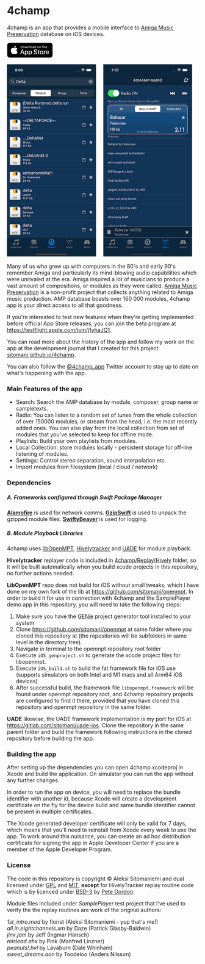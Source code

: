 # 4champ

4champ is an app that provides a mobile interface to [Amiga Music Preservation](http://amp.dascene.net) database on iOS devices.

[![appstore badge](docs/images/appstore_badge.png "click to open page in appstore")](https://apps.apple.com/app/4champ/id578311010)

![application screenshots](docs/images/screens.png "4champ search and radio screens")

Many of us who grew up with computers in the 80's and early 90's remember Amiga and particularly its mind-blowing audio capabilities which were unrivaled at the era. Amiga inspired a lot of musicians to
produce a vast amount of compositions, or modules as they were called. [Amiga Music Preservation](http://amp.dascene.net) is a non-profit
project that collects anything related to Amiga music production. AMP database boasts over 160 000 modules, 4champ app is your direct access to all that goodness.

If you're interested to test new features when they're getting implemented before official App Store releases, you can join the beta program at https://testflight.apple.com/join/j1yhaJQ1.

You can read more about the history of the app and follow my work on the app at the development journal that I created for this project: [sitomani.github.io/4champ](https://sitomani.github.io/4champ).

You can also follow the [@4champ_app](https://twitter.com/4champ_app) Twitter account to stay up to date on what's happening with the app.

### Main Features of the app

- Search: Search the AMP database by module, composer, group name or sampletexts.
- Radio: You can listen to a random set of tunes from the whole collection of over 150000 modules, or stream from the head, i.e. the most recently added ones. You can also play from the local collection from set of modules that you've selected to keep for offline mode. 
- Playlists: Build your own playlists from modules.
- Local Collection: store modules locally - persistent storage for off-line listening of modules.
- Settings: Control stereo separation, sound interpolation etc.
- Import modules from filesystem (local / cloud / network)

### Dependencies

##### A. Frameworks configured through Swift Package Manager

**[Alamofire](https://github.com/Alamofire/Alamofire)** is used for network comms.
**[GzipSwift](https://github.com/1024jp/GzipSwift)** is used to unpack the gzipped module files.
**[SwiftyBeaver](https://github.com/SwiftyBeaver/SwiftyBeaver)** is used for logging.

##### B. Module Playback Libraries

4champ uses [libOpenMPT](https://github.com/OpenMPT/openmpt), [Hivelytracker](https://github.com/pete-gordon/hivelytracker) and [UADE](https://gitlab.com/sitomani/uade-ios) for module playback.

**Hivelytracker** replayer code is included in [4champ/Replay/Hively](4champ/replay/hively) folder, so it will be built automatically when you build xcode projects in this repository, no further actions needed.

**LibOpenMPT** repo does not build for iOS without small tweaks, which I have done on my own fork of the lib at https://github.com/sitomani/openmpt. In order to build it for use in connection with 4champ and the SamplePlayer demo app in this repository, you will need to take the following steps:

1. Make sure you have the [GENie](https://github.com/bkaradzic/GENie) project generator tool installed to your system
2. Clone https://github.com/sitomani/openmpt at same folder where you cloned this repository at (the repositories will be subfolders in same level in the directory tree).
3. Navigate in terminal to the openmpt repository root folder
4. Execute `iOS_genproject.sh` to generate the xcode project files for libopenmpt.
5. Execute `iOS_build.sh` to build the fat framework file for iOS use (supports simulators on both Intel and M1 macs and all Arm64 iOS devices)
6. After successful build, the framework file `libopenmpt.framework` will be found under openmpt repository root, and 4champ repository projects are configured to find it there, provided that you have cloned this repository and openmpt repository in the same folder.

**UADE** likewise, the UADE framework implementation is my port for iOS at https://gitlab.com/sitomani/uade-ios. Clone the repository in the same parent folder and build the framework following instructions in the cloned repository before building the app.

### Building the app

After setting up the dependencies you can open 4champ.xcodeproj in Xcode and build the application. On simulator you can run the app without any further changes.

In order to run the app on device, you will need to replace the bundle identifier with another id, because Xcode will create a development certificate on the fly for the device build and same bundle identifier cannot be present in multiple certificates.

The Xcode generated developer certificate will only be valid for 7 days, which means that you'll need to reinstall from Xcode every week to use the app. To work around this nuisance, you can create an ad hoc distribution certificate for signing the app in Apple Developer Center if you are a member of the Apple Developer Program.

### License

The code in this repository is copyright © Aleksi Sitomaniemi and dual licensed under [GPL](LICENSE.GPL) and [MIT](LICENSE.MIT), **except** for HivelyTracker replay routine code which is by licenced under [BSD-3](4champ/replay/hively/LICENSE) by [Pete Gordon](https://github.com/pete-gordon).

Module files included under _SamplePlayer_ test project that I've used to verify the the replay routines are work of the original authors:

_1st_intro.mod_ by florist (Aleksi Sitomaniemi - yup that's me!)<br/>
_all.in.eightchannels.xm_ by Daze (Patrick Glasby-Baldwin)<br/>
_jinx.jam_ by Jeff (Ingmar Hänsch)<br/>
_mislead.ahx_ by Pink (Manfred Linzner)<br/>
_peanuts!.hvl_ by Lavaburn (Dale Whinham)<br/>
_sweet_dreams.aon_ by Toodeloo (Anders Nilsson)<br/>
